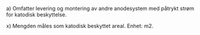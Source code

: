 a) Omfatter levering og montering av andre anodesystem med påtrykt strøm for katodisk beskyttelse.

x) Mengden måles som katodisk beskyttet areal. Enhet: m2.

